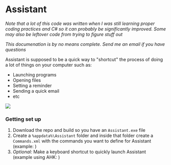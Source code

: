 # Assistant

*Note that a lot of this code was written when I was still learning proper coding practices and C# so it can probably be significantly improved. Some may also be leftover code from trying to figure stuff out*

*This documenation is by no means complete. Send me an email if you have questions*

Assistant is supposed to be a quick way to "shortcut" the process of doing a lot of things on your computer such as:

- Launching programs
- Opening files
- Setting a reminder
- Sending a quick email
- etc

![](https://i.imgur.com/2MTAlA6.gif)

### Getting set up

1. Download the repo and build so you have an `Assistant.exe` file
2. Create a `%appdata%\Assistant` folder and inside that folder create a `Commands.xml` with the commands you want to define for Assistant (example: )
3. *Optional:* Make a keyboard shortcut to quickly launch Assistant (example using AHK: )
